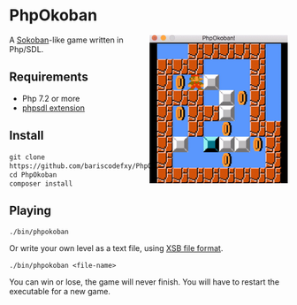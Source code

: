 # PhpOkoban

<img src="doc/phpokoban.gif?raw=true" width="250" align="right" alt="PhpOkoban screenshot">

A [Sokoban](https://fr.wikipedia.org/wiki/Sokoban)-like game written in Php/SDL.


## Requirements

* Php 7.2 or more
* [phpsdl extension](https://github.com/Ponup/phpsdl)

## Install

```shell
git clone https://github.com/bariscodefxy/PhpOkoban
cd PhpOkoban
composer install
```

## Playing

```shell
./bin/phpokoban
```

Or write your own level as a text file,
using [XSB file format](http://www.sokobano.de/wiki/index.php?title=Level_format).
```shell
./bin/phpokoban <file-name>
```

You can win or lose, the game will never finish.
You will have to restart the executable for a new game.